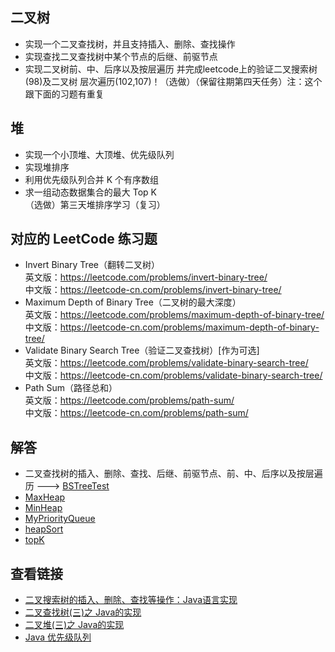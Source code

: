 ## 二叉树 
-   实现一个二叉查找树，并且支持插入、删除、查找操作
-   实现查找二叉查找树中某个节点的后继、前驱节点
-   实现二叉树前、中、后序以及按层遍历
并完成leetcode上的验证二叉搜索树(98)及二叉树 层次遍历(102,107)！（选做）（保留往期第四天任务）注：这个跟下面的习题有重复
## 堆
-   实现一个小顶堆、大顶堆、优先级队列
-   实现堆排序 
-   利用优先级队列合并 K 个有序数组
-   求一组动态数据集合的最大 Top K  
（选做）第三天堆排序学习（复习）    

## 对应的 LeetCode 练习题 
-   Invert Binary Tree（翻转二叉树）   
英文版：https://leetcode.com/problems/invert-binary-tree/           
中文版：https://leetcode-cn.com/problems/invert-binary-tree/        
-   Maximum Depth of Binary Tree（二叉树的最大深度）  
英文版：https://leetcode.com/problems/maximum-depth-of-binary-tree/         
中文版：https://leetcode-cn.com/problems/maximum-depth-of-binary-tree/      
-   Validate Binary Search Tree（验证二叉查找树）[作为可选]  
英文版：https://leetcode.com/problems/validate-binary-search-tree/              
中文版：https://leetcode-cn.com/problems/validate-binary-search-tree/       
-   Path Sum（路径总和）      
英文版：https://leetcode.com/problems/path-sum/                 
中文版：https://leetcode-cn.com/problems/path-sum/          

## 解答
-   二叉查找树的插入、删除、查找、后继、前驱节点、前、中、后序以及按层遍历 --->
    [BSTreeTest](https://github.com/GavinAlison/leetcode/blob/master/algorithm/src/main/java/com/alison/Bst/BSTreeTest.java)
-   [MaxHeap](https://github.com/GavinAlison/leetcode/blob/master/algorithm/src/main/java/com/alison/heap/MaxHeap.java)
-   [MinHeap](https://github.com/GavinAlison/leetcode/blob/master/algorithm/src/main/java/com/alison/heap/MinHeap.java)
-   [MyPriorityQueue](https://github.com/GavinAlison/leetcode/blob/master/algorithm/src/main/java/com/alison/heap/MyPriorityQueue.java)
-   [heapSort](https://github.com/GavinAlison/leetcode/blob/master/algorithm/src/main/java/com/alison/sort/HeapSort.java)
-   [topK](https://github.com/GavinAlison/leetcode/blob/master/algorithm/src/main/java/com/alison/topK/TopKByHeap.java)



## 查看链接
-   [二叉搜索树的插入、删除、查找等操作：Java语言实现](https://blog.csdn.net/cqulun123/article/details/80383630)
-   [二叉查找树(三)之 Java的实现](https://www.cnblogs.com/skywang12345/p/3576452.html)
-   [二叉堆(三)之 Java的实现](https://www.cnblogs.com/skywang12345/p/3610390.html)
-   [Java 优先级队列](https://blog.csdn.net/weixin_43320847/article/details/83043484)

